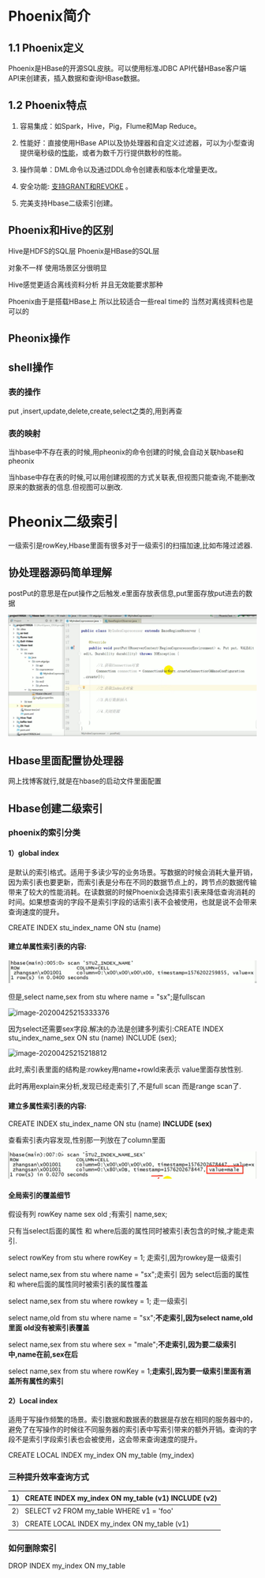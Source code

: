 # Phoenix简介

## 1.1 Phoenix定义

Phoenix是HBase的开源SQL皮肤。可以使用标准JDBC API代替HBase客户端API来创建表，插入数据和查询HBase数据。

## 1.2 Phoenix特点

1) 容易集成：如Spark，Hive，Pig，Flume和Map Reduce。

2) 性能好：直接使用HBase API以及协处理器和自定义过滤器，可以为小型查询提供毫秒级的[性能](http://phoenix.apache.org/performance.html)，或者为数千万行提供数秒的性能。

3) 操作简单：DML命令以及通过DDL命令创建表和版本化增量更改。

4) 安全功能: [支持GRANT和REVOKE](https://issues.apache.org/jira/browse/PHOENIX-672) 。

5) 完美支持Hbase二级索引创建。

## Phoenix和Hive的区别

Hive是HDFS的SQL层
Phoenix是HBase的SQL层

对象不一样
使用场景区分很明显

Hive感觉更适合离线资料分析
并且无效能要求那种

Phoenix由于是搭载HBase上
所以比较适合一些real time的
当然对离线资料也是可以的

## Pheonix操作

## shell操作

### 表的操作

put ,insert,update,delete,create,select之类的,用到再查 

### 表的映射

当hbase中不存在表的时候,用pheonix的命令创建的时候,会自动关联hbase和pheonix

当hbase中存在表的时候,可以用创建视图的方式关联表,但视图只能查询,不能删改原来的数据表的信息.但视图可以删改.

# Pheonix二级索引

一级索引是rowKey,Hbase里面有很多对于一级索引的扫描加速,比如布隆过滤器.



## 协处理器源码简单理解

postPut的意思是在put操作之后触发.e里面存放表信息,put里面存放put进去的数据

![image-20200425200221178](pictures/Phoenix/image-20200425200221178.png)



## Hbase里面配置协处理器

网上找博客就行,就是在hbase的启动文件里面配置



## Hbase创建二级索引

### phoenix的索引分类

#### 1）global index

是默认的索引格式。适用于多读少写的业务场景。写数据的时候会消耗大量开销，因为索引表也要更新，而索引表是分布在不同的数据节点上的，跨节点的数据传输带来了较大的性能消耗。在读数据的时候Phoenix会选择索引表来降低查询消耗的时间。如果想查询的字段不是索引字段的话索引表不会被使用，也就是说不会带来查询速度的提升。

CREATE INDEX stu_index_name ON stu (name)

#### 建立单属性索引表的内容:

![image-20200425220448446](pictures/Phoenix/image-20200425220448446.png)

但是,select name,sex from stu where name = "sx";是fullscan

![image-20200425215333376](file:///Users/sunxu/mycode/Java-notes/notes/pictures/Phoenix/image-20200425215333376.png?lastModify=1587823670)

因为select还需要sex字段.解决的办法是创建多列索引:CREATE INDEX stu_index_name_sex ON stu  (name) INCLUDE (sex);

![image-20200425215218812](file:///Users/sunxu/mycode/Java-notes/notes/pictures/Phoenix/image-20200425215218812.png?lastModify=1587823670)

此时,索引表里面的结构是:rowkey用name+rowId来表示  value里面存放性别.

此时再用explain来分析,发现已经走索引了,不是full scan 而是range scan了.



#### 建立多属性索引表的内容:

CREATE INDEX stu_index_name ON stu (name) **INCLUDE (sex)**

查看索引表内容发现,性别那一列放在了column里面

![image-20200425220654969](pictures/Phoenix/image-20200425220654969.png)



#### 全局索引的覆盖细节

假设有列 rowKey name sex old ;有索引 name,sex;

只有当select后面的属性 和 where后面的属性同时被索引表包含的时候,才能走索引.

select rowKey from stu where rowKey = 1;  走索引,因为rowkey是一级索引

select name,sex from stu where name = "sx";走索引 因为 select后面的属性 和 where后面的属性同时被索引表的属性覆盖

select name,sex from stu where rowkey = 1; 走一级索引

select name,old from stu where name = "sx";**不走索引,因为select name,old 里面 old没有被索引表覆盖**

select name,sex from stu where sex = "male";**不走索引,因为要二级索引中,name在前,sex在后**

select name,sex from stu where rowKey = 1;**走索引,因为要一级索引里面有涵盖所有属性的索引**



#### 2）Local index

适用于写操作频繁的场景。索引数据和数据表的数据是存放在相同的服务器中的，避免了在写操作的时候往不同服务器的索引表中写索引带来的额外开销。查询的字段不是索引字段索引表也会被使用，这会带来查询速度的提升。

CREATE LOCAL INDEX my_index ON my_table (my_index)

### 三种提升效率查询方式

| 1） CREATE INDEX my_index ON my_table (v1) INCLUDE (v2) |
| ------------------------------------------------------- |
| 2） SELECT v2 FROM my_table WHERE v1 = 'foo'            |
| 3） CREATE LOCAL INDEX my_index ON my_table (v1)        |

### 如何删除索引

DROP INDEX my_index ON my_table















